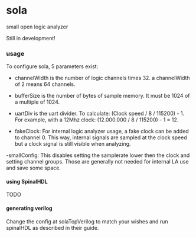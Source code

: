 # sola
small open logic analyzer

Still in development!

### usage

To configure sola, 5 parameters exist:

 - channelWidth is the number of logic channels times 32. a channelWidth of 2 means 64 channels.

 - bufferSize is the number of bytes of sample memory. It must be 1024 of a multiple of 1024.

 - uartDiv is the uart divider. To calculate: (Clock speed / 8  / 115200) - 1. For example, with a 12Mhz clock: (12.000.000 / 8 / 115200) - 1 = 12.

 - fakeClock: For internal logic analyzer usage, a fake clock can be added to channel 0. This way, internal signals are sampled at the clock speed but a clock signal is still visible when analyzing.

  -smallConfig: This disables setting the samplerate lower then the clock and setting channel groups. Those are generally not needed for internal LA use and save some space.


#### using SpinalHDL
TODO

#### generating verilog 
Change the config at solaTopVerilog to match your wishes and run spinalHDL as described in their guide.
